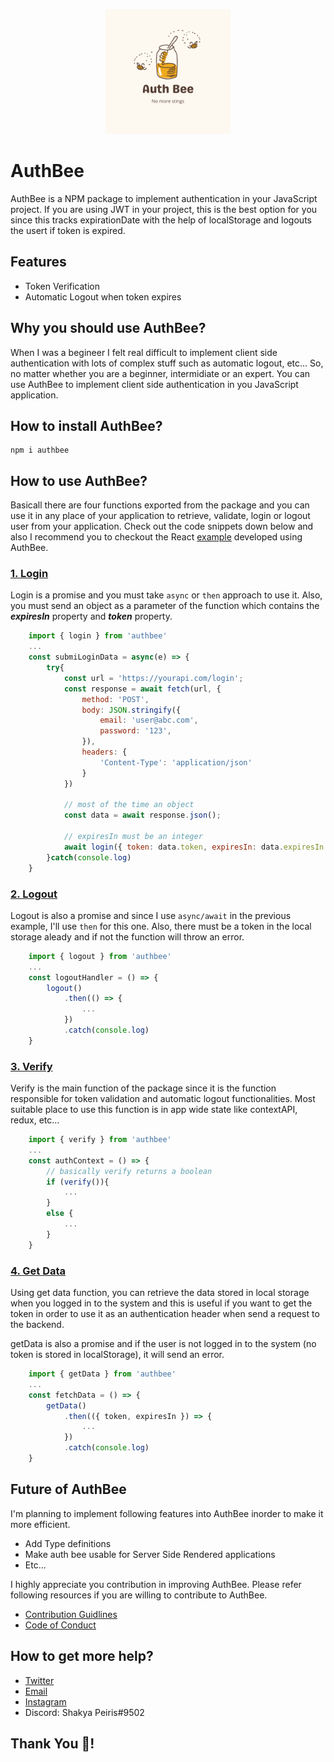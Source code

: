 <p align="center">
  <img width="200px" height="200px" src="./example/public/icon.png" />
</p>

# AuthBee

AuthBee is a NPM package to implement authentication in your JavaScript project. If you are using JWT in your project, this is the best option for you since this tracks expirationDate with the help of localStorage and logouts the usert if token is expired.

## Features

-   Token Verification
-   Automatic Logout when token expires

## Why you should use AuthBee?

When I was a begineer I felt real difficult to implement client side authentication with lots of complex stuff such as automatic logout, etc... So, no matter whether you are a beginner, intermidiate or an expert. You can use AuthBee to implement client side authentication in you JavaScript application.

## How to install AuthBee?

```
npm i authbee
```

## How to use AuthBee?

Basicall there are four functions exported from the package and you can use it in any place of your application to retrieve, validate, login or logout user from your application. Check out the code snippets down below and also I recommend you to checkout the React [example](https://github.com/shakyapeiris/AuthBee/tree/main/example) developed using AuthBee.

### [1. Login](https://github.com/shakyapeiris/AuthBee/blob/main/lib/login.js)

Login is a promise and you must take `async` or `then` approach to use it. Also, you must send an object as a parameter of the function which contains the **_expiresIn_** property and **_token_** property.

```javascript
	import { login } from 'authbee'
	...
  	const submiLoginData = async(e) => {
		try{
			const url = 'https://yourapi.com/login';
    		const response = await fetch(url, {
        		method: 'POST',
        		body: JSON.stringify({
    				email: 'user@abc.com',
          			password: '123',
        		}),
      			headers: {
        			'Content-Type': 'application/json'
      			}
    		})

			// most of the time an object
			const data = await response.json();

			// expiresIn must be an integer
			await login({ token: data.token, expiresIn: data.expiresIn })
		}catch(console.log)
  	}
```

### [2. Logout](https://github.com/shakyapeiris/AuthBee/blob/main/lib/logout.js)

Logout is also a promise and since I use `async/await` in the previous example, I'll use `then` for this one. Also, there must be a token in the local storage aleady and if not the function will throw an error.

```javascript
	import { logout } from 'authbee'
	...
	const logoutHandler = () => {
		logout()
			.then(() => {
				...
			})
			.catch(console.log)
	}
```

### [3. Verify](https://github.com/shakyapeiris/AuthBee/blob/main/lib/verify.js)

Verify is the main function of the package since it is the function responsible for token validation and automatic logout functionalities. Most suitable place to use this function is in app wide state like contextAPI, redux, etc...

```javascript
	import { verify } from 'authbee'
	...
	const authContext = () => {
		// basically verify returns a boolean
		if (verify()){
			...
		}
		else {
			...
		}
	}
```

### [4. Get Data](https://github.com/shakyapeiris/AuthBee/blob/main/lib/getData.js)

Using get data function, you can retrieve the data stored in local storage when you logged in to the system and this is useful if you want to get the token in order to use it as an authentication header when send a request to the backend.

getData is also a promise and if the user is not logged in to the system (no token is stored in localStorage), it will send an error.

```javascript
	import { getData } from 'authbee'
	...
	const fetchData = () => {
		getData()
			.then(({ token, expiresIn }) => {
				...
			})
			.catch(console.log)
	}
```

## Future of AuthBee

I'm planning to implement following features into AuthBee inorder to make it more efficient.

-   Add Type definitions
-   Make auth bee usable for Server Side Rendered applications
-   Etc...

I highly appreciate you contribution in improving AuthBee. Please refer following resources if you are willing to contribute to AuthBee.

-   [Contribution Guidlines]()
-   [Code of Conduct]()

## How to get more help?

-   [Twitter](https://twitter.com/Shakya55007271)
-   [Email](shakyaimanjith32@gmail.com)
-   [Instagram](https://www.instagram.com/thep33ra/)
-   Discord: Shakya Peiris#9502

## Thank You 🐝!

